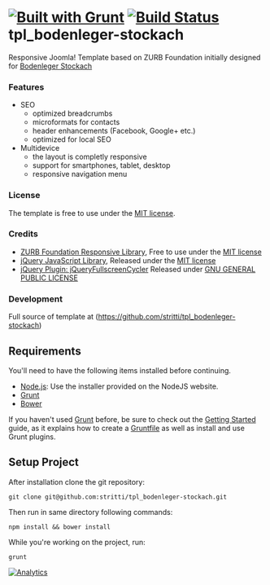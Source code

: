[![Built with Grunt](https://cdn.gruntjs.com/builtwith.png)](http://gruntjs.com/)
[![Build Status](https://secure.travis-ci.org/stritti/tpl_bodenleger-stockach.svg?branch=master)](https://travis-ci.org/stritti/tpl_bodenleger-stockach)
tpl_bodenleger-stockach
=======================

Responsive Joomla! Template based on ZURB Foundation initially designed for
[Bodenleger Stockach](http://www.bodenleger-stockach.de)

### Features
 * SEO
 	* optimized breadcrumbs
 	* microformats for contacts
 	* header enhancements (Facebook, Google+ etc.)
 	* optimized for local SEO
 * Multidevice
 	* the layout is completly responsive
 	* support for smartphones, tablet, desktop
 	* responsive navigation menu




### License
The template is free to use under the [MIT license](http://www.opensource.org/licenses/mit-license.php).

### Credits
 * [ZURB Foundation Responsive Library](http://foundation.zurb.com),
   Free to use under the [MIT license](http://www.opensource.org/licenses/mit-license.php)
 * [jQuery JavaScript Library](http://jquery.com/),
   Released under the [MIT license](http://jquery.org/license)
 * [jQuery Plugin: jQueryFullscreenCycler](https://github.com/nbunney/jQueryFullscreenCycler)
   Released under [GNU GENERAL PUBLIC LICENSE](https://github.com/nbunney/jQueryFullscreenCycler/blob/master/LICENSE)


### Development
Full source of template at (https://github.com/stritti/tpl_bodenleger-stockach)

## Requirements
You'll need to have the following items installed before continuing.

  * [Node.js](http://nodejs.org): Use the installer provided on the NodeJS website.
  * [Grunt](http://gruntjs.com/)
  * [Bower](http://bower.io)

If you haven't used [Grunt](http://gruntjs.com/) before, be sure to check out the
[Getting Started](http://gruntjs.com/getting-started) guide, as it explains how to create a
[Gruntfile](http://gruntjs.com/sample-gruntfile) as well as install and use Grunt plugins.

## Setup Project
After installation clone the git repository:
```shell
git clone git@github.com:stritti/tpl_bodenleger-stockach.git
```

Then run in same directory following commands:
```shell
npm install && bower install
```

While you're working on the project, run:

`grunt`


[![Analytics](https://ga-beacon.appspot.com/UA-327996-12/stritti/tpl_bodenleger-stockach)](https://github.com/igrigorik/ga-beacon)
